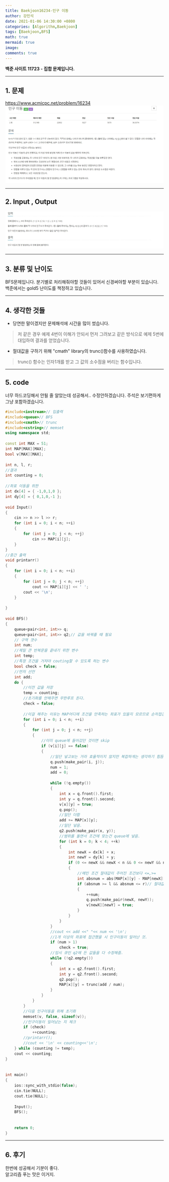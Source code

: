 ```yaml
---
title: Baekjoon16234-인구 이동
author: 강민석
date: 2021-01-06 14:30:00 +0800
categories: [Algorithm,Baekjoon]
tags: [Baekjoon,BFS]
math: true
mermaid: true
image: 
comments: true
---
```


**백준 사이트 11723 - 집합 문제입니다.**

-----  

## 1. 문제
<https://www.acmicpc.net/problem/16234>
![](/assets/img/sample/Baekjoon/16234/Problem.JPG)

-----  

## 2. Input , Output
![](/assets/img/sample/Baekjoon/16234/input.JPG)

-----  

## 3. 분류 및 난이도

BFS문제입니다. 분기별로 처리해줘야할 것들이 있어서 신경써야할 부분이 있습니다.  
백준에서는 gold5 난이도를 책정하고 있습니다.

-----  

## 4. 생각한 것들

- 당연한 말이겠지만 문제해석에 시간을 많이 썼습니다. 

> 저 같은 경우 예제 4번이 이해가 안되서 먼저 그려보고 같은 방식으로 예제 5번에 대입하여 결과를 얻었습니다.

- 절대값을 구하기 위해 "cmath" library의 trunc()함수를 사용하였습니다.
> trunc() 함수는 인자1개를 받고 그 값의 소수점을 버리는 함수입니다.

-----  

## 5. code
너무 하드코딩해서 안될 줄 알았는데 성공해서.. 수정안하겠습니다.
주석은 보기편하게 그냥 포함하겠습니다.

```c++
#include<iostream>// 입출력
#include<queue>// BFS
#include<cmath>// trunc
#include<cstring>// memset
using namespace std;

const int MAX = 51;
int MAP[MAX][MAX];
bool v[MAX][MAX];

int n, l, r;
//결과
int counting = 0;

//좌표 이동을 위한
int dx[4] = { -1,0,1,0 };
int dy[4] = { 0,1,0,-1 };

void Input()
{
	cin >> n >> l >> r;
	for (int i = 0; i < n; ++i)
	{
		for (int j = 0; j < n; ++j)
			cin >> MAP[i][j];
	}
}
//중간 출력
void printarr()
{
	for (int i = 0; i < n; ++i)
	{
		for (int j = 0; j < n; ++j)
			cout << MAP[i][j] << ' ';
		cout << '\n';
	}

}

void BFS()
{
	queue<pair<int, int>> q;
	queue<pair<int, int>> q2;// 값을 바꿔줄 때 필요
	// 구역 갯수
	int num;
	//제일 큰 반복문을 끝내기 위한 변수
	int temp;
	//특정 조건을 거챠야 couting할 수 있도록 하는 변수
	bool check = false;
	//먼저 선언
	int add;
	do {
		//이전 값을 저장
		temp = counting;
		//초기화를 안해주면 무한루프 돈다.
		check = false;

		//이걸 해주는 이유는 MAP어디에 조건을 만족하는 좌표가 있을지 모르므로 순차접근
		for (int i = 0; i < n; ++i)
		{
			for (int j = 0; j < n; ++j)
			{
				//이미 queue에 들어갔던 것이면 skip
				if (v[i][j] == false)
				{
					//일단 넣고보는 거라 효율적이지 않지만 복잡하게는 생각하기 힘듬
					q.push(make_pair(i, j));
					num = 1;
					add = 0;

					while (!q.empty())
					{
						int x = q.front().first;
						int y = q.front().second;
						v[x][y] = true;
						q.pop();
						//일단 더함
						add += MAP[x][y];
						//일단 넣음.
						q2.push(make_pair(x, y));
						//범위를 돌면서 조건에 맞는건 queue에 넣음.
						for (int k = 0; k < 4; ++k)
						{
							int newX = dx[k] + x;
							int newY = dy[k] + y;
							if (0 <= newX && newX < n && 0 <= newY && newY < n && v[newX][newY] == false)
							{
								//메인 조건 절대값이 주어진 조건보다 <=,>=
								int absnum = abs(MAP[x][y] - MAP[newX][newY]);
								if (absnum >= l && absnum <= r)// 절대값이 범위안에 들어옴.
								{
									++num;
									q.push(make_pair(newX, newY));
									v[newX][newY] = true;
								}
							}
						}
					}
					//cout << add <<" "<< num << '\n';
					//1개 이상의 좌표에 접근했을 시 인구이동이 일어난 것.
					if (num > 1)
						check = true;
					//임시 큐인 q2에 든 값들을 다 수정해줌. 
					while (!q2.empty())
					{
						int x = q2.front().first;
						int y = q2.front().second;
						q2.pop();
						MAP[x][y] = trunc(add / num);
					}
				}
			}
		}
		//다음 인구이동을 위해 초기화
		memset(v, false, sizeof(v));
		//인구이동이 일어났는 지 체크
		if (check)
			++counting;
		//printarr();
		//cout << '\n' << counting<<'\n';
	} while (counting != temp);
	cout << counting;
}


int main()
{
	ios::sync_with_stdio(false);
	cin.tie(NULL);
	cout.tie(NULL);

	Input();
	BFS();


	return 0;
}
```
-----

## 6. 후기
한번에 성공해서 기분이 좋다.  
알고리즘 푸는 맛은 이거지.



 